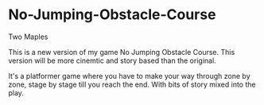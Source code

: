 # No-Jumping-Obstacle-Course
Two Maples

This is a new version of my game No Jumping Obstacle Course.
This version will be more cinemtic and story based than the original.

It's a platformer game where you have to make your way through zone by zone, stage by stage till you reach the end. With bits of story mixed into the play.
